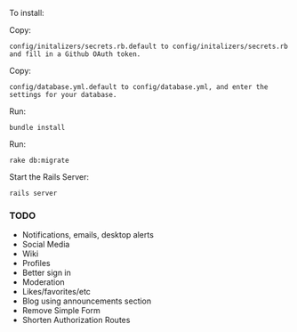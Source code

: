 To install:


Copy:

```
config/initalizers/secrets.rb.default to config/initalizers/secrets.rb and fill in a Github OAuth token.
```


Copy:

```
config/database.yml.default to config/database.yml, and enter the settings for your database.
```

Run:

```
bundle install
```

Run:

```
rake db:migrate
```

Start the Rails Server:

```
rails server
```


### TODO

* Notifications, emails, desktop alerts
* Social Media
* Wiki
* Profiles
* Better sign in
* Moderation
* Likes/favorites/etc
* Blog using announcements section
* Remove Simple Form
* Shorten Authorization Routes